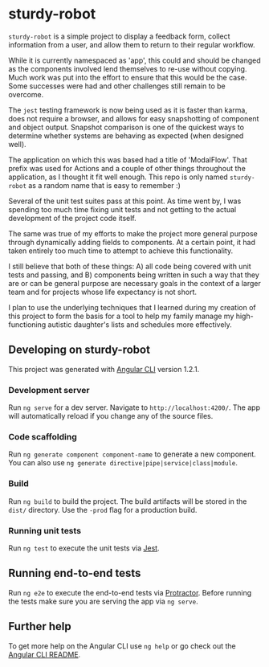 # sturdy-robot

`sturdy-robot` is a simple project to display a feedback form, collect information from a user, and allow them
to return to their regular workflow.

While it is currently namespaced as 'app', this could and should be changed as the components involved lend
themselves to re-use without copying.  Much work was put into the effort to ensure that this would be the case.
Some successes were had and other challenges still remain to be overcome.

The `jest` testing framework is now being used as it is faster than karma, does not require a browser, and allows
for easy snapshotting of component and object output.  Snapshot comparison is one of the quickest ways to determine
whether systems are behaving as expected (when designed well).

The application on which this was based had a title of 'ModalFlow'.  That prefix was used for Actions and a couple
of other things throughout the application, as I thought it fit well enough.  This repo is only named `sturdy-robot`
as a random name that is easy to remember :)

Several of the unit test suites pass at this point.  As time went by, I was spending too much time fixing unit
tests and not getting to the actual development of the project code itself.

The same was true of my efforts to make the project more general purpose through dynamically adding fields to
components.  At a certain point, it had taken entirely too much time to attempt to achieve this functionality.

I still believe that both of these things: A) all code being covered with unit tests and passing, and B) components
being written in such a way that they are or can be general purpose are necessary goals in the context of a larger
team and for projects whose life expectancy is not short.

I plan to use the underlying techniques that I learned during my creation of this project to form the basis for a
tool to help my family manage my high-functioning autistic daughter's lists and schedules more effectively.


## Developing on sturdy-robot

This project was generated with [Angular CLI](https://github.com/angular/angular-cli) version 1.2.1.

### Development server

Run `ng serve` for a dev server. Navigate to `http://localhost:4200/`. The app will automatically reload if you change any of the source files.

### Code scaffolding

Run `ng generate component component-name` to generate a new component. You can also use `ng generate directive|pipe|service|class|module`.

### Build

Run `ng build` to build the project. The build artifacts will be stored in the `dist/` directory. Use the `-prod` flag for a production build.

### Running unit tests

Run `ng test` to execute the unit tests via [Jest](https://facebook.github.io/jest/).

## Running end-to-end tests

Run `ng e2e` to execute the end-to-end tests via [Protractor](http://www.protractortest.org/).
Before running the tests make sure you are serving the app via `ng serve`.

## Further help

To get more help on the Angular CLI use `ng help` or go check out the [Angular CLI README](https://github.com/angular/angular-cli/blob/master/README.md).
